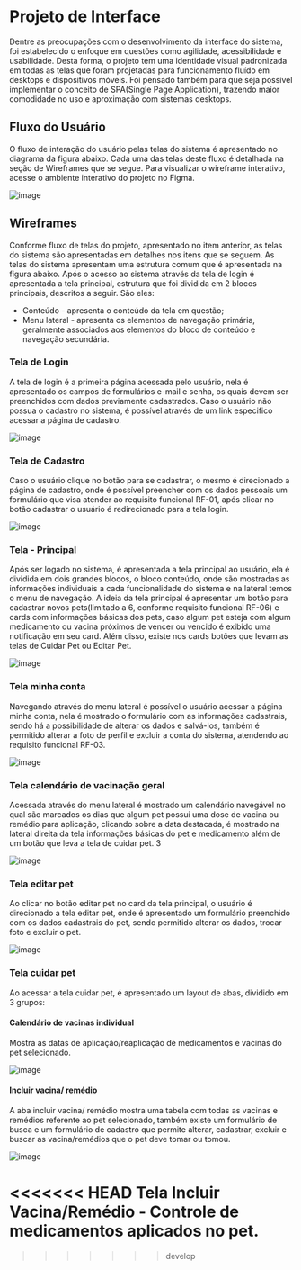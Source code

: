 # Projeto de Interface 

Dentre as preocupações com o desenvolvimento da interface do sistema, foi estabelecido o enfoque em questões como agilidade, acessibilidade e usabilidade. Desta forma, o projeto tem uma identidade visual padronizada em todas as telas que foram projetadas para funcionamento fluído em desktops e dispositivos móveis. Foi pensado também para que seja possível implementar o conceito de SPA(Single Page Application), trazendo maior comodidade no uso e aproximação com sistemas desktops.  

## Fluxo do Usuário 


O fluxo de interação do usuário pelas telas do sistema é apresentado no diagrama da figura abaixo. Cada uma das telas deste fluxo é detalhada na seção de Wireframes que se segue. Para visualizar o wireframe interativo, acesse o <a href="https://github.com/ICEI-PUC-Minas-PMV-ADS/PetCare-/blob/develop/docs/img/DIAGRAMA%20DE%20FLUXO%20DE%20USU%C3%81RIO.png"></a>ambiente interativo do projeto no Figma.</a> 

![image](https://user-images.githubusercontent.com/78277341/162073643-90ea48fc-8450-4122-9449-d65a5bba7b40.png)



## Wireframes 

Conforme fluxo de telas do projeto, apresentado no item anterior, as telas do sistema são apresentadas em detalhes nos itens que se seguem. As telas do sistema apresentam uma estrutura comum que é apresentada na figura abaixo. Após o acesso ao sistema através da tela de login é apresentada a tela principal, estrutura que foi dividida em 2 blocos principais, descritos a seguir. São eles: 
<ul>
<li>Conteúdo - apresenta o conteúdo da tela em questão; </li>
<li>Menu lateral - apresenta os elementos de navegação primária, geralmente associados aos elementos do bloco de conteúdo e navegação secundária. </li>
 </ul>

### Tela de Login 

A tela de login é a primeira página acessada pelo usuário, nela é apresentado os campos de formulários e-mail e senha, os quais devem ser preenchidos com dados previamente cadastrados. Caso o usuário não possua o cadastro no sistema, é possível através de um link especifico acessar a página de cadastro. 

![image](https://github.com/ICEI-PUC-Minas-PMV-ADS/PetCare/blob/develop/docs/img/Tela%20de%20Login.png) 


### Tela de Cadastro 

Caso o usuário clique no botão para se cadastrar, o mesmo é direcionado a página de cadastro, onde é possível preencher com os dados pessoais um formulário que visa atender ao requisito funcional RF-01, após clicar no botão cadastrar o usuário é redirecionado para a tela login.  

![image](https://github.com/ICEI-PUC-Minas-PMV-ADS/PetCare/blob/develop/docs/img/Tela%20de%20cadastro.png)

### Tela - Principal 

Após ser logado no sistema, é apresentada a tela principal ao usuário, ela é dividida em dois grandes blocos, o bloco conteúdo, onde são mostradas as informações individuais a cada funcionalidade do sistema e na lateral temos o menu de navegação. A ideia da tela principal é apresentar um botão para cadastrar novos pets(limitado a 6, conforme requisito funcional RF-06) e cards com informações básicas dos pets, caso algum pet esteja com algum medicamento ou vacina próximos de vencer ou vencido é exibido uma notificação em seu card. Além disso, existe nos cards botões que levam as telas de Cuidar Pet ou Editar Pet.  

![image](https://github.com/ICEI-PUC-Minas-PMV-ADS/PetCare/blob/develop/docs/img/Tela%20Principal.png)


### Tela minha conta 

Navegando através do menu lateral é possível o usuário acessar a página minha conta, nela é mostrado o formulário com as informações cadastrais, sendo há a possibilidade de alterar os dados e salvá-los, também é permitido alterar a foto de perfil e excluir a conta do sistema, atendendo ao requisito funcional RF-03. 

![image](https://github.com/ICEI-PUC-Minas-PMV-ADS/PetCare/blob/develop/docs/img/Tela%20Minha%20Conta.png)


### Tela calendário de vacinação geral 

Acessada através do menu lateral é mostrado um calendário navegável no qual são marcados os dias que algum pet possui uma dose de vacina ou remédio para aplicação, clicando sobre a data destacada, é mostrado na lateral direita da tela informações básicas do pet e medicamento além de um botão que leva a tela de cuidar pet. 3

![image](https://github.com/ICEI-PUC-Minas-PMV-ADS/PetCare/blob/develop/docs/img/Tela%20Calend%C3%A1rio%20Vacinas%20Geral.png)



### Tela editar pet 

Ao clicar no botão editar pet no card da tela principal, o usuário é direcionado a tela editar pet, onde é apresentado um formulário preenchido com os dados cadastrais do pet,  sendo permitido alterar os dados, trocar foto e excluir o pet.

![image](https://github.com/ICEI-PUC-Minas-PMV-ADS/PetCare/blob/develop/docs/img/Tela%20Editar%20Pet.png)

### Tela cuidar pet 

Ao acessar a tela cuidar pet, é apresentado um layout de abas, dividido em 3 grupos: 
#### Calendário de vacinas individual 

Mostra as datas de aplicação/reaplicação de medicamentos e vacinas do pet selecionado.  

![image](https://github.com/ICEI-PUC-Minas-PMV-ADS/PetCare/blob/develop/docs/img/Tela%20Calend%C3%A1rio%20Vacinas%20Individual.png)


#### Incluir vacina/ remédio 

A aba incluir vacina/ remédio mostra uma tabela com todas as vacinas e remédios referente ao pet selecionado, também existe um formulário de busca e um formulário de cadastro que permite alterar, cadastrar, excluir e buscar as vacina/remédios que o pet deve tomar ou tomou. 

![image](https://github.com/ICEI-PUC-Minas-PMV-ADS/PetCare/blob/develop/docs/img/Medicamentos.png)

<<<<<<< HEAD
Tela Incluir Vacina/Remédio - Controle de medicamentos aplicados no pet.
=======
>>>>>>> develop

